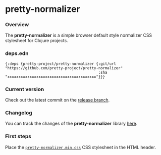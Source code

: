 
# pretty-normalizer

### Overview

The <strong>pretty-normalizer</strong> is a simple browser default style normalizer CSS stylesheet for Clojure projects.

### deps.edn

```
{:deps {pretty-project/pretty-normalizer {:git/url "https://github.com/pretty-project/pretty-normalizer"
                                          :sha     "xxxxxxxxxxxxxxxxxxxxxxxxxxxxxxxxxxxxxxxx"}}}
```

### Current version

Check out the latest commit on the [release branch](https://github.com/pretty-project/pretty-normalizer/tree/release).

### Changelog

You can track the changes of the <strong>pretty-normalizer</strong> library [here](CHANGES.md).

### First steps

Place the [`pretty-normalizer.min.css`](https://github.com/pretty-project/pretty-normalizer/tree/release/resources/public) CSS stylesheet in the HTML header.
